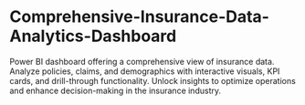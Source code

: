 # Comprehensive-Insurance-Data-Analytics-Dashboard
 Power BI dashboard offering a comprehensive view of insurance data. Analyze policies, claims, and demographics with interactive visuals, KPI cards, and drill-through functionality. Unlock insights to optimize operations and enhance decision-making in the insurance industry.
